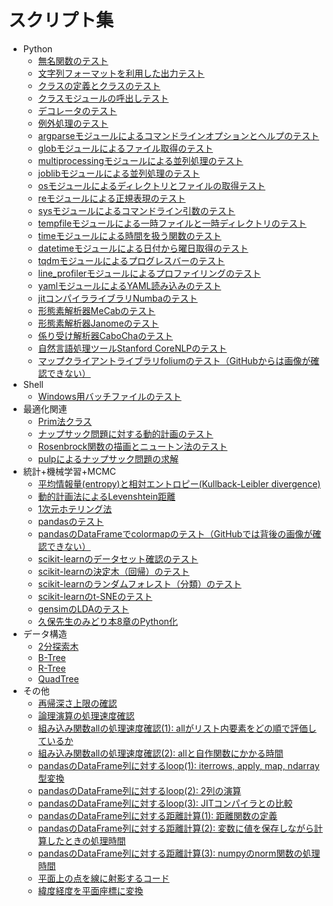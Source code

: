 # スクリプト集

* Python
	* [無名関数のテスト](pythonscript/test_lambda.py)
	* [文字列フォーマットを利用した出力テスト](pythonscript/test_format.py)
	* [クラスの定義とクラスのテスト](pythonscript/test_class.py)
	* [クラスモジュールの呼出しテスト](pythonscript/test_call_class.py)
	* [デコレータのテスト](pythonscript/test_decorator.ipynb)
	* [例外処理のテスト](pythonscript/test_assert.py)
	* [argparseモジュールによるコマンドラインオプションとヘルプのテスト](pythonscript/test_argparse.py)
	* [globモジュールによるファイル取得のテスト](pythonscript/test_glob.py)
	* [multiprocessingモジュールによる並列処理のテスト](pythonscript/test_multiprocessing.py)
	* [joblibモジュールによる並列処理のテスト](pythonscript/test_joblib.py)
	* [osモジュールによるディレクトリとファイルの取得テスト](pythonscript/test_os_walk.py)
	* [reモジュールによる正規表現のテスト](pythonscript/test_re.py)
	* [sysモジュールによるコマンドライン引数のテスト](pythonscript/test_sys_args.py)
	* [tempfileモジュールによる一時ファイルと一時ディレクトリのテスト](pythonscript/test_tempfile.py)
	* [timeモジュールによる時間を扱う関数のテスト](pythonscript/test_time.py)
	* [datetimeモジュールによる日付から曜日取得のテスト](pythonscript/test_datetime_day_of_week.py)
	* [tqdmモジュールによるプログレスバーのテスト](pythonscript/test_tqdm.py)
	* [line_profilerモジュールによるプロファイリングのテスト](pythonscript/test_line_profiler.py)
	* [yamlモジュールによるYAML読み込みのテスト](pythonscript/test_yaml.py)
	* [jitコンパイラライブラリNumbaのテスト](pythonscript/test_numba_jit.py)
	* [形態素解析器MeCabのテスト](pythonscript/test_mecab.py)
	* [形態素解析器Janomeのテスト](pythonscript/test_janome.py)
	* [係り受け解析器CaboChaのテスト](pythonscript/test_cabocha.py)
	* [自然言語処理ツールStanford CoreNLPのテスト](pythonscript/test_corenlp.py)
	* [マップクライアントライブラリfoliumのテスト（GitHubからは画像が確認できない）](pythonscript/test_folium.ipynb)
* Shell
	* [Windows用バッチファイルのテスト](shellscript/test_bat.bat)
* 最適化関連
	* [Prim法クラス](optimization/test_prim.py)
	* [ナップサック問題に対する動的計画のテスト](optimization/test_functools_lru_cache_knapsack.py)
	* [Rosenbrock関数の描画とニュートン法のテスト](optimization/rosenbrock.ipynb)
	* [pulpによるナップサック問題の求解](optimization/test_pulp.py)
* 統計+機械学習+MCMC
	* [平均情報量(entropy)と相対エントロピー(Kullback-Leibler divergence)](machinelearning/test_ent_kl.py)
	* [動的計画法によるLevenshtein距離](machinelearning/test_functools_lru_cache_levenshtein.py)
	* [1次元ホテリング法](machinelearning/ide2_Hotellings_T-squared.ipynb)
	* [pandasのテスト](machinelearning/test_pandas.ipynb)
	* [pandasのDataFrameでcolormapのテスト（GitHubでは背後の画像が確認できない）](machinelearning/test_colormap.ipynb)
	* [scikit-learnのデータセット確認のテスト](machinelearning/sklearn_load_data.ipynb)
	* [scikit-learnの決定木（回帰）のテスト](machinelearning/test_decisiontreeregressor.ipynb)
	* [scikit-learnのランダムフォレスト（分類）のテスト](machinelearning/test_randomforest.ipynb)
	* [scikit-learnのt-SNEのテスト](machinelearning/test_tsne.ipynb)
	* [gensimのLDAのテスト](machinelearning/test_gensim_lda.ipynb)
	* [久保先生のみどり本8章のPython化](machinelearning/kubo8.ipynb)
* データ構造
	* [2分探索木](datastructure/test_binary_search_tree.py)
	* [B-Tree](datastructure/test_b_tree.py)
	* [R-Tree](datastructure/test_rtree.py)
	* [QuadTree](datastructure/test_quadtree.ipynb)
* その他
	* [再帰深さ上限の確認](misc/test_recursion.py)
	* [論理演算の処理速度確認](misc/compare_logical_operator.py)
	* [組み込み関数allの処理速度確認(1): allがリスト内要素をどの順で評価しているか](misc/compare_all01.py)
	* [組み込み関数allの処理速度確認(2): allと自作関数にかかる時間](misc/compare_all02.py)
	* [pandasのDataFrame列に対するloop(1): iterrows, apply, map, ndarray型変換](misc/compare_pandas_loop01.py)
	* [pandasのDataFrame列に対するloop(2): 2列の演算](misc/compare_pandas_loop02.py)
	* [pandasのDataFrame列に対するloop(3): JITコンパイラとの比較](misc/compare_pandas_loop03.py)
	* [pandasのDataFrame列に対する距離計算(1): 距離関数の定義](misc/calc_pandas_dist.py)
	* [pandasのDataFrame列に対する距離計算(2): 変数に値を保存しながら計算したときの処理時間](misc/compare_pandas_var_use.py)
	* [pandasのDataFrame列に対する距離計算(3): numpyのnorm関数の処理時間](misc/compare_pandas_dist_numpy.py)
	* [平面上の点を線に射影するコード](misc/proj_point_to_line.ipynb)
	* [緯度経度を平面座標に変換](misc/test_latlon2yx.py)
